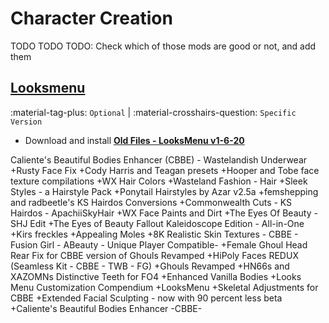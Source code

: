 # Character Creation


TODO TODO TODO: Check which of those mods are good or not, and add them

## [Looksmenu](https://www.nexusmods.com/fallout4/mods/12631?tab=files)
:material-tag-plus: `Optional` | 
:material-crosshairs-question: `Specific Version`


* Download and install **[Old Files - LooksMenu v1-6-20](https://www.nexusmods.com/fallout4/mods/12631?tab=files)**


Caliente's Beautiful Bodies Enhancer (CBBE) - Wastelandish Underwear
+Rusty Face Fix
+Cody Harris and Teagan presets
+Hooper and Tobe face texture compilations
+WX Hair Colors
+Wasteland Fashion - Hair
+Sleek Styles - a Hairstyle Pack
+Ponytail Hairstyles by Azar v2.5a
+femshepping and radbeetle's KS Hairdos Conversions
+Commonwealth Cuts - KS Hairdos - ApachiiSkyHair
+WX Face Paints and Dirt
+The Eyes Of Beauty - SHJ Edit
+The Eyes of Beauty Fallout Kaleidoscope Edition - All-in-One
+Kirs freckles
+Appealing Moles
+8K Realistic Skin Textures - CBBE - Fusion Girl - ABeauty - Unique Player Compatible-
+Female Ghoul Head Rear Fix for CBBE version of Ghouls Revamped
+HiPoly Faces REDUX (Seamless Kit - CBBE - TWB - FG)
+Ghouls Revamped
+HN66s and XAZOMNs Distinctive Teeth for FO4
+Enhanced Vanilla Bodies
+Looks Menu Customization Compendium
+LooksMenu
+Skeletal Adjustments for CBBE
+Extended Facial Sculpting - now with 90 percent less beta
+Caliente's Beautiful Bodies Enhancer -CBBE-